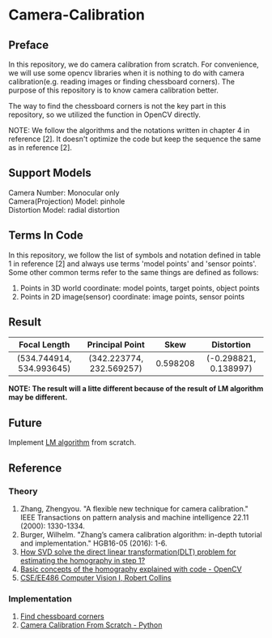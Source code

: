 # Camera-Calibration
## Preface
In this repository, we do camera calibration from scratch. For convenience, 
we will use some opencv libraries when it is nothing to do with camera calibration(e.g. reading images or finding 
chessboard corners). The purpose of this repository is to know camera calibration better.  

The way to find the chessboard corners is not the key part in this repository, so we utilized the function in OpenCV directly.

NOTE: We follow the algorithms and the notations written in chapter 4 in reference [2].
It doesn't optimize the code but keep the sequence the same as in reference [2].

## Support Models
Camera Number: Monocular only  
Camera(Projection) Model: pinhole  
Distortion Model: radial distortion  

## Terms In Code
In this repository, we follow the list of symbols and notation defined in table 1 in reference [2] and 
always use terms 'model points' and 'sensor points'.  
Some other common terms refer to the same things are defined as follows: 
1. Points in 3D world coordinate: model points, target points, object points
2. Points in 2D image(sensor) coordinate: image points, sensor points

## Result
| Focal Length | Principal Point | Skew | Distortion |
| :----------: | :-------------: | :--: | :--------: |
| (534.744914, 534.993645) | (342.223774, 232.569257) | 0.598208 | (-0.298821, 0.138997) |

**NOTE: The result will a litte different because of the result of LM algorithm may be different.**

## Future
Implement [LM algorithm]() from scratch.

## Reference
### Theory
1. Zhang, Zhengyou. "A flexible new technique for camera calibration." IEEE Transactions on pattern analysis and machine intelligence 22.11 (2000): 1330-1334.
2. Burger, Wilhelm. "Zhang’s camera calibration algorithm: in-depth tutorial and implementation." HGB16-05 (2016): 1-6.
3. [How SVD solve the direct linear transformation(DLT) problem for estimating the homography in step 1?](https://math.stackexchange.com/questions/772039/how-does-the-svd-solve-the-least-squares-problem/2173715#2173715)
4. [Basic concepts of the homography explained with code - OpenCV](https://docs.opencv.org/4.x/d9/dab/tutorial_homography.html#lecture_16)
5. [CSE/EE486 Computer Vision I, Robert Collins](https://www.cse.psu.edu/~rtc12/CSE486/)

### Implementation
1. [Find chessboard corners](https://docs.opencv.org/4.x/dc/dbb/tutorial_py_calibration.html)
2. [Camera Calibration From Scratch - Python](https://github.com/goldbema/CameraCalibration)

